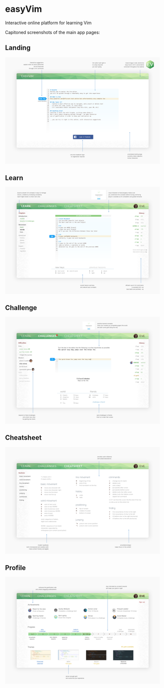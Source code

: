 # easyVim
Interactive online platform for learning Vim

Capitoned screenshots of the main app pages:
## Landing
![Langing Page](/design/explanation/landing.png)

## Learn
![Learn Page](/design/explanation/learn.png)

## Challenge
![Challenge Page](/design/explanation/challenge.png)

## Cheatsheet
![Cheatsheet Page](/design/explanation/sheet.png)

## Profile
![Profile Page](/design/explanation/profile.png)
